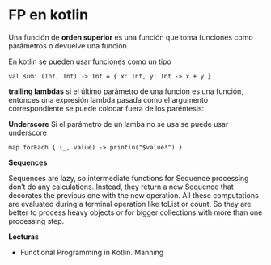 # FP en kotlin

Una función de **orden superior** es una función que toma funciones como parámetros o devuelve una función.

En kotlin se pueden usar funciones como un tipo 

    val sum: (Int, Int) -> Int = { x: Int, y: Int -> x + y }

**trailing lambdas** si el último parámetro de una función es una función, entonces una expresión lambda pasada como el argumento correspondiente se puede colocar fuera de los paréntesis:

**Underscore** Si el parámetro de un lamba no se usa se puede usar underscore

    map.forEach { (_, value) -> println("$value!") }

**Sequences**

Sequences are lazy, so intermediate functions for Sequence processing don’t do any calculations. Instead, they return a new Sequence that decorates
the previous one with the new operation. All these computations are evaluated during a terminal operation like toList or count. So they are better to process heavy objects or for bigger
collections with more than one processing step.


**Lecturas**

* Functional Programming in Kotlin. Manning
